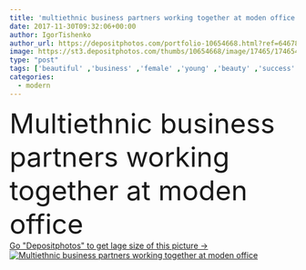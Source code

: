 ```yaml
---
title: 'multiethnic business partners working together at moden office'
date: 2017-11-30T09:32:06+00:00
author: IgorTishenko
author_url: https://depositphotos.com/portfolio-10654668.html?ref=64678756
image: https://st3.depositphotos.com/thumbs/10654668/image/17465/174654790/api_thumb_450.jpg?forcejpeg=true
type: "post"
tags: ['beautiful' ,'business' ,'female' ,'young' ,'beauty' ,'success' ,'male' ,'youth' ,'modern' ,'corporate' ,'office' ,'phone' ,'electronics' ,'working' ,'work' ,'chinese' ,'japanese' ,'profession' ,'attractive' ,'handsome' ,'teamwork' ,'successful' ,'place' ,'businessmen' ,'businesspeople' ,'computers' ,'smartphone' ,'colleagues' ,'coworkers' ,'korean' ,'businesswomen' ,'gadgets' ,'multicultural' ,'monitors' ,'multiethnic' ,'managers' ,'professional occupation' ,'black woman' ,'african american' ,'black man' ,'asian woman' ,'digital devices' ,'Caucasian Man' ]
categories: 
  - modern
---
```

<div aling="center">
            <font size="60"> Multiethnic business partners working together at moden office</font>   
</div>
<div>
    <a href='https://depositphotos.com/174654790/stock-photo-multiethnic-business-partners-working-together.html?ref=64678756' target=_blank > Go "Depositphotos" to get lage size of this picture ->
        <img href='https://depositphotos.com/174654790/stock-photo-multiethnic-business-partners-working-together.html?ref=64678756' src='https://st3.depositphotos.com/10654668/17465/i/950/depositphotos_174654790-stock-photo-multiethnic-business-partners-working-together.jpg?forcejpeg=true' alt='Multiethnic business partners working together at moden office' >
    </a>
</div>
